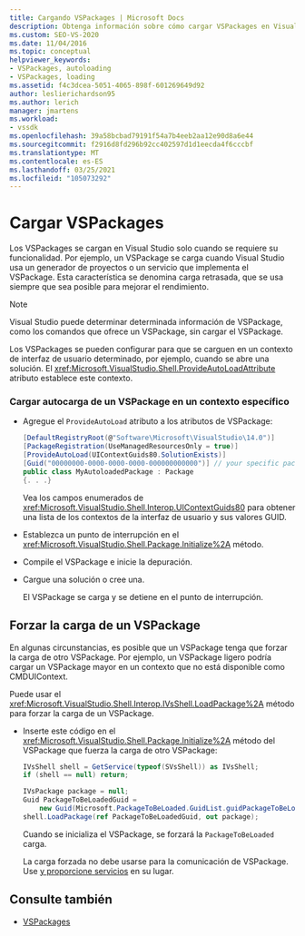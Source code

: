 ```yaml
---
title: Cargando VSPackages | Microsoft Docs
description: Obtenga información sobre cómo cargar VSPackages en Visual Studio, incluida la carga retrasada, que se usa siempre que sea posible para mejorar el rendimiento.
ms.custom: SEO-VS-2020
ms.date: 11/04/2016
ms.topic: conceptual
helpviewer_keywords:
- VSPackages, autoloading
- VSPackages, loading
ms.assetid: f4c3dcea-5051-4065-898f-601269649d92
author: leslierichardson95
ms.author: lerich
manager: jmartens
ms.workload:
- vssdk
ms.openlocfilehash: 39a58bcbad79191f54a7b4eeb2aa12e90d8a6e44
ms.sourcegitcommit: f2916d8fd296b92cc402597d1d1eecda4f6cccbf
ms.translationtype: MT
ms.contentlocale: es-ES
ms.lasthandoff: 03/25/2021
ms.locfileid: "105073292"
---
```

# <a name="load-vspackages"></a>Cargar VSPackages
Los VSPackages se cargan en Visual Studio solo cuando se requiere su funcionalidad. Por ejemplo, un VSPackage se carga cuando Visual Studio usa un generador de proyectos o un servicio que implementa el VSPackage. Esta característica se denomina carga retrasada, que se usa siempre que sea posible para mejorar el rendimiento.

> [!NOTE]
> Visual Studio puede determinar determinada información de VSPackage, como los comandos que ofrece un VSPackage, sin cargar el VSPackage.

 Los VSPackages se pueden configurar para que se carguen en un contexto de interfaz de usuario determinado, por ejemplo, cuando se abre una solución. El <xref:Microsoft.VisualStudio.Shell.ProvideAutoLoadAttribute> atributo establece este contexto.

### <a name="autoload-a-vspackage-in-a-specific-context"></a>Cargar autocarga de un VSPackage en un contexto específico

- Agregue el `ProvideAutoLoad` atributo a los atributos de VSPackage:

    ```csharp
    [DefaultRegistryRoot(@"Software\Microsoft\VisualStudio\14.0")]
    [PackageRegistration(UseManagedResourcesOnly = true)]
    [ProvideAutoLoad(UIContextGuids80.SolutionExists)]
    [Guid("00000000-0000-0000-0000-000000000000")] // your specific package GUID
    public class MyAutoloadedPackage : Package
    {. . .}
    ```

     Vea los campos enumerados de <xref:Microsoft.VisualStudio.Shell.Interop.UIContextGuids80> para obtener una lista de los contextos de la interfaz de usuario y sus valores GUID.

- Establezca un punto de interrupción en el <xref:Microsoft.VisualStudio.Shell.Package.Initialize%2A> método.

- Compile el VSPackage e inicie la depuración.

- Cargue una solución o cree una.

     El VSPackage se carga y se detiene en el punto de interrupción.

## <a name="force-a-vspackage-to-load"></a>Forzar la carga de un VSPackage
 En algunas circunstancias, es posible que un VSPackage tenga que forzar la carga de otro VSPackage. Por ejemplo, un VSPackage ligero podría cargar un VSPackage mayor en un contexto que no está disponible como CMDUIContext.

 Puede usar el <xref:Microsoft.VisualStudio.Shell.Interop.IVsShell.LoadPackage%2A> método para forzar la carga de un VSPackage.

- Inserte este código en el <xref:Microsoft.VisualStudio.Shell.Package.Initialize%2A> método del VSPackage que fuerza la carga de otro VSPackage:

    ```csharp
    IVsShell shell = GetService(typeof(SVsShell)) as IVsShell;
    if (shell == null) return;

    IVsPackage package = null;
    Guid PackageToBeLoadedGuid =
        new Guid(Microsoft.PackageToBeLoaded.GuidList.guidPackageToBeLoadedPkgString);
    shell.LoadPackage(ref PackageToBeLoadedGuid, out package);

    ```

     Cuando se inicializa el VSPackage, se forzará la `PackageToBeLoaded` carga.

     La carga forzada no debe usarse para la comunicación de VSPackage. Use [y proporcione servicios](../extensibility/using-and-providing-services.md) en su lugar.

## <a name="see-also"></a>Consulte también
- [VSPackages](../extensibility/internals/vspackages.md)

